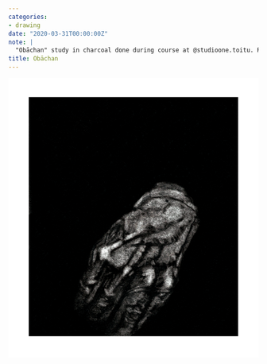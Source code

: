 ```yaml
---
categories:
- drawing
date: "2020-03-31T00:00:00Z"
note: |
  "Obāchan" study in charcoal done during course at @studioone.toitu. Reference photo from reddit by u/thehypocrisyofreddit
title: Obāchan
---
```


<img src="/assets/pages/art/images/obachan.png">
